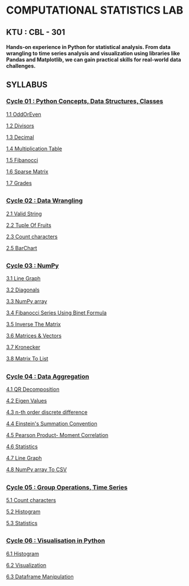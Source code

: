# COMPUTATIONAL STATISTICS LAB

## KTU : CBL - 301

#### Hands-on experience in Python for statistical analysis. From data wrangling to time series analysis and visualization using libraries like Pandas and Matplotlib, we can gain practical skills for real-world data challenges.

## SYLLABUS

### [Cycle 01 : Python Concepts, Data Structures, Classes](./cycle1)

[1.1 OddOrEven](./cycle1/oddOrEven.py)

[1.2 Divisors](./cycle1/divisors.py)

[1.3 Decimal](./cycle1/diffBase.py)

[1.4 Multiplication Table](./cycle1/multiplicationTable.py)

[1.5 Fibanocci](./cycle1/fibanocci.py)

[1.6 Sparse Matrix](./cycle1/sparse.py)

[1.7 Grades](./cycle1/studGrades.py)

##

### [Cycle 02 : Data Wrangling](./cycle2)

[2.1 Valid String](./cycle2/string.py)

[2.2 Tuple Of Fruits](./cycle2/fruits.py)

[2.3 Count characters](./cycle2/count.py)

[2.5 BarChart](./cycle2/barchart.py)

##

### [Cycle 03 : NumPy](./cycle3)

[3.1 Line Graph](./cycle3/plot.py)

[3.2 Diagonals](./cycle3/diagonals.py)

[3.3 NumPy array](./cycle3/flattening.py)

[3.4 Fibanocci Series Using Binet Formula](./cycle3/Fibanocci.py)

[3.5 Inverse The Matrix](./cycle3/Inverse.py)

[3.6 Matrices & Vectors](./cycle3/Products.py)

[3.7 Kronecker](./cycle3/Kronecker.py)

[3.8 Matrix To List](./cycle3/matrixToList.py)

##

### [Cycle 04 : Data Aggregation](./cycle4)

[4.1 QR Decomposition](./cycle4/QRDecomposition.py)

[4.2 Eigen Values](./cycle4/Eigen.py)

[4.3 n-th order discrete difference](./cycle4/difference.py)

[4.4 Einstein's Summation Convention](./cycle4/Einstein.py)

[4.5 Pearson Product- Moment Correlation](./cycle4/correlation.py)

[4.6 Statistics](./cycle4/statistics.py)

[4.7 Line Graph](./cycle4/lineGraph.py)

[4.8 NumPy array To CSV](./cycle4/array.py)

##

### [Cycle 05 : Group Operations, Time Series](./cycle5)

[5.1 Count characters](./cycle5/fileReading.py)

[5.2 Histogram](./cycle5/histogram.py)

[5.3 Statistics](./cycle5/Statistics.py)

##

### [Cycle 06 : Visualisation in Python](./cycle6)

[6.1 Histogram](./cycle6/histogram.py)

[6.2 Visualization](./cycle6/charts.py)

[6.3 Dataframe Manipulation](./cycle6/dataFrame.py)
